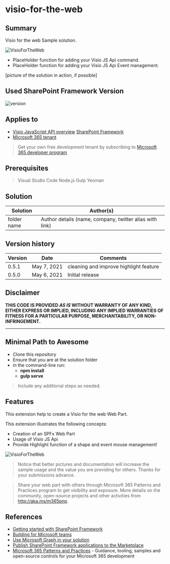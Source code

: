 # visio-for-the-web

## Summary

Visio for the web Sample solution.

![VisioForTheWeb](https://user-images.githubusercontent.com/15141659/117474944-c829cf00-af5b-11eb-9073-8c4dfd735888.png)
- PlaceHolder function for adding your Visio JS Api command.
- PlaceHolder function for adding your Visio JS Api Event management.

[picture of the solution in action, if possible]

## Used SharePoint Framework Version

![version](https://img.shields.io/badge/version-1.11-green.svg)

## Applies to

- [Visio JavaScript API overview](https://docs.microsoft.com/en-us/office/dev/add-ins/reference/overview/visio-javascript-reference-overview)
 [SharePoint Framework](https://aka.ms/spfx)
- [Microsoft 365 tenant](https://docs.microsoft.com/en-us/sharepoint/dev/spfx/set-up-your-developer-tenant)

> Get your own free development tenant by subscribing to [Microsoft 365 developer program](http://aka.ms/o365devprogram)

## Prerequisites

> Visual Studio Code
> Node.js
> Gulp
> Yeoman

## Solution

Solution|Author(s)
--------|---------
folder name | Author details (name, company, twitter alias with link)

## Version history

Version|Date|Comments
-------|----|--------
0.5.1|May 7, 2021| cleaning and improve highlight feature
0.5.0|May 6, 2021|Initial release

## Disclaimer

**THIS CODE IS PROVIDED *AS IS* WITHOUT WARRANTY OF ANY KIND, EITHER EXPRESS OR IMPLIED, INCLUDING ANY IMPLIED WARRANTIES OF FITNESS FOR A PARTICULAR PURPOSE, MERCHANTABILITY, OR NON-INFRINGEMENT.**

---

## Minimal Path to Awesome

- Clone this repository
- Ensure that you are at the solution folder
- in the command-line run:
  - **npm install**
  - **gulp serve**

> Include any additional steps as needed.

## Features

This extension help to create a Visio for the web Web Part.

This extension illustrates the following concepts:

- Creation of an SPFx Web Part
- Usage of Visio JS Api
- Provide Highlight function of a shape and event mouse management!

![VisioForTheWeb](https://user-images.githubusercontent.com/15141659/117474998-d7a91800-af5b-11eb-8b59-da17dee33fd6.png)


> Notice that better pictures and documentation will increase the sample usage and the value you are providing for others. Thanks for your submissions advance.

> Share your web part with others through Microsoft 365 Patterns and Practices program to get visibility and exposure. More details on the community, open-source projects and other activities from http://aka.ms/m365pnp.

## References

- [Getting started with SharePoint Framework](https://docs.microsoft.com/en-us/sharepoint/dev/spfx/set-up-your-developer-tenant)
- [Building for Microsoft teams](https://docs.microsoft.com/en-us/sharepoint/dev/spfx/build-for-teams-overview)
- [Use Microsoft Graph in your solution](https://docs.microsoft.com/en-us/sharepoint/dev/spfx/web-parts/get-started/using-microsoft-graph-apis)
- [Publish SharePoint Framework applications to the Marketplace](https://docs.microsoft.com/en-us/sharepoint/dev/spfx/publish-to-marketplace-overview)
- [Microsoft 365 Patterns and Practices](https://aka.ms/m365pnp) - Guidance, tooling, samples and open-source controls for your Microsoft 365 development
